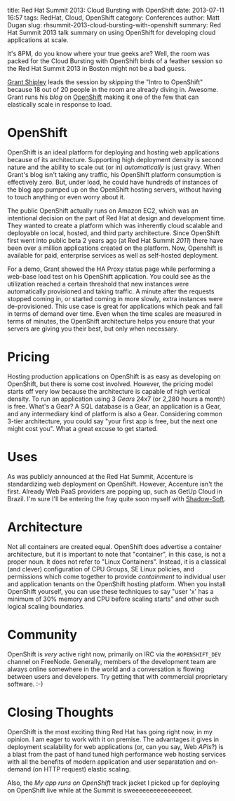 title: Red Hat Summit 2013: Cloud Bursting with OpenShift
date: 2013-07-11 16:57
tags: RedHat, Cloud, OpenShift
category: Conferences
author: Matt Dugan
slug: rhsummit-2013-cloud-bursting-with-openshift
summary: Red Hat Summit 2013 talk summary on using OpenShift for developing cloud applications at scale.

It's 8PM, do you know where your true geeks are?  Well, the room was packed
for the Cloud Bursting with OpenShift birds of a feather session so the Red
Hat Summit 2013 in Boston might not be a bad guess.

[Grant Shipley](https://www.runcloudrun.com/) leads the session by
_skipping_ the "Intro to OpenShift" because 18 out of 20 people in the room
are already diving in.  Awesome.  Grant runs his _blog_ on
[OpenShift](http://www.openshift.com) making it one of the few that can
elastically scale in response to load.

OpenShift
=========

OpenShift is an ideal platform for deploying and hosting web applications
because of its architecture.
Supporting high deployment density is second nature and the ability to
scale out (or in) _automatically_ is just gravy.  When Grant's blog isn't
taking any traffic, his OpenShift platform consumption is effectively
zero.  But, under load, he could have hundreds of instances of the blog app
pumped up on the OpenShift hosting servers, without having to touch
anything or even worry about it.

The public OpenShift actually runs on
Amazon EC2, which was an intentional decision on the part of Red Hat at
design and development time.  They wanted to create a platform which was
inherently cloud scalable and deployable on local, hosted, and third party
architecture.  Since OpenShift first went into public beta 2 years ago (at
Red Hat Summit _2011_) there have been over a million applications created
on the platform.  Now, Openshift is available for paid, enterprise services
as well as self-hosted deployment.

For a demo, Grant showed the HA Proxy status page while performing a
web-base load test on his OpenShift application.  You could see as the
utilization reached a certain threshold that new instances were
automatically provisioned and taking traffic.  A minute after the requests
stopped coming in, or started coming in more slowly, extra instances were
de-provisioned.  This use case is great for applications which peak and
fall in terms of demand over time.  Even when the time scales are measured
in terms of minutes, the OpenShift architecture helps you ensure that your servers
are giving you their best, but only when necessary.

Pricing
=======

Hosting production applications on OpenShift is as easy as developing on
OpenShift, but there is some cost involved.  However, the pricing model
starts off very low because the architecture is capable of high vertical
density.  To run an application using 3 _Gears_ 24x7 (or 2,280 hours a
month) is free.  What's a Gear?  A SQL database is a Gear, an application
is a Gear, and any intermediary kind of platform is also a Gear.
Considering common 3-tier architecture, you could say "your first app is
free, but the next one might cost you".  What a great excuse to get started.

Uses
====

As was publicly announced at the Red Hat Summit, Accenture is standardizing
web deployment on OpenShift.  However, Accenture isn't the first.  Already
Web PaaS providers are popping up, such as GetUp Cloud in Brazil.  I'm sure
I'll be entering the fray quite soon myself with
[Shadow-Soft](http://www.shadow-soft.com).

Architecture
============

Not all containers are created equal.  OpenShift does advertise a container
architecture, but it is important to note that "container", in this case,
is not a proper noun.  It does not refer to "Linux Containers".  Instead,
it is a classical (and clever) configuration of CPU Groups, SE Linux
policies, and permissions which come together to provide _containment_ to
individual user and application tenants on the OpenShift hosting platform.
When you install OpenShift yourself, you can use these techniques to say
"user 'x' has a minimum of 30% memory and CPU before scaling starts" and
other such logical scaling boundaries.

Community
=========

OpenShift is *very* active right now, primarily on IRC via the
`#OPENSHIFT_DEV` channel on FreeNode.  Generally, members of the
development team are always online somewhere in the world and a
conversation is flowing between users and developers.  Try getting that
with commercial proprietary software. :-)

Closing Thoughts
================

OpenShift is the most exciting thing Red Hat has going right now, in my
opinion.  I am eager to work with it on premise.  The advantages it
gives in deployment scalability for web applications (or, can you say, Web
_APIs_?) is a blast from the past of hand tuned high performance web
hosting services with all the benefits of modern application and user
separatation and on-demand (on HTTP request) elastic scaling.

Also, the _My app runs on OpenShift_ track jacket I picked up for deploying
on OpenShift live while at the Summit is sweeeeeeeeeeeeeeeet.

